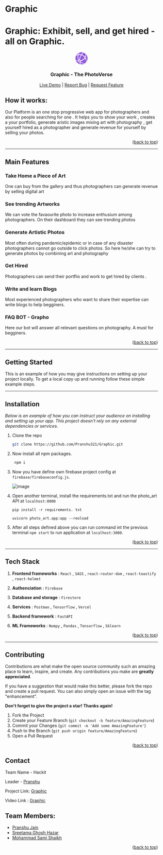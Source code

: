 # Graphic

# Graphic: Exhibit, sell, and get hired - all on Graphic.

<div align="center">
  <a id="top" href="https://Graphic.vercel.app/" target="blank">
  <svg
                  width="40"
                  height="40"
                  viewBox="0 0 140 140"
                  fill="none"
                  xmlns="http://www.w3.org/2000/svg"
                >
                  <g clip-path="url(#clip0_109_2)">
                    <path
                      d="M73.281 27.8306C86.4101 32.1364 97.9918 39.8229 107.062 49.8358C108.556 48.4981 110.328 47.7137 112.235 47.7137C112.795 47.7137 113.342 47.7948 113.874 47.9235C117.232 38.5521 118.425 28.4563 116.891 18.1913C116.883 18.1278 116.865 18.0679 116.856 18.0044C110.728 12.4806 103.62 8.02847 95.8221 4.92993C87.4959 11.1111 79.8447 18.8117 73.281 27.8306Z"
                      fill="#9059DB"
                    />
                    <path
                      d="M41.536 24.2966C43.9365 24.071 46.3583 23.9141 48.8188 23.9141C55.0546 23.9141 61.1124 24.6544 66.9253 26.0291C73.6441 16.8851 81.4891 9.11055 90.0128 2.91876C83.6729 1.0258 76.9559 0 69.9992 0C61.8933 0 54.1152 1.39417 46.8747 3.92869C42.9848 9.19515 39.7699 14.9798 37.283 21.1381C39.1178 21.7779 40.6159 22.8689 41.536 24.2966Z"
                      fill="#9059DB"
                    />
                    <path
                      d="M33.7579 36.5251C33.43 36.6026 33.104 36.6661 32.7797 36.7189C32.0006 41.1358 31.5706 45.6726 31.5706 50.3134C31.5706 63.6787 34.9687 76.2332 40.8873 87.2297C42.1634 87.064 43.4888 87.064 44.8284 87.2121C45.5404 73.4061 48.9809 59.1031 55.4794 45.2884C57.5609 40.8609 59.891 36.652 62.4185 32.6528C56.7942 31.3714 50.9391 30.6946 44.9235 30.6946C43.8466 30.6946 42.7838 30.7563 41.7175 30.8039C40.3762 33.4212 37.468 35.642 33.7579 36.5251Z"
                      fill="#9059DB"
                    />
                    <path
                      d="M68.8253 34.4312C66.4001 38.3087 64.1546 42.3802 62.1435 46.6579C55.5305 60.7159 52.0953 75.2744 51.4731 89.3042C54.0376 90.6983 56.1033 92.6283 57.5539 94.8297C76.6704 90.7583 92.7694 80.4351 103.466 66.7314C102.918 65.0394 102.606 63.1658 102.606 61.1882C102.606 59.5861 102.818 58.0544 103.182 56.6303C93.9785 46.4675 82.1924 38.7035 68.8253 34.4312Z"
                      fill="#9059DB"
                    />
                    <path
                      d="M30.3033 94.738C31.1317 92.7781 32.4642 91.1636 34.1139 89.921C28.227 78.9421 24.8641 66.407 24.8641 53.0769C24.8641 47.324 25.5515 41.7403 26.7412 36.3452C25.1778 35.8411 23.8453 35.0162 22.883 33.9358C17.0702 35.6349 11.5252 37.9579 6.35218 40.8731C2.28601 49.744 0 59.6036 0 70.0008C0 75.9758 0.752603 81.7728 2.16087 87.3071C10.4836 91.821 19.8691 94.8455 29.8344 96.0793C29.9631 95.6281 30.1165 95.1804 30.3033 94.738Z"
                      fill="#9059DB"
                    />
                    <path
                      d="M112.235 74.6592C110.851 74.6592 109.536 74.245 108.348 73.5083C97.2673 87.9858 80.2007 98.7936 59.9015 102.574C59.8698 104.028 59.5896 105.479 59.0026 106.87C58.7118 107.555 58.347 108.19 57.9434 108.794C71.4532 120.769 89.1173 128.143 108.521 128.439C114.059 124.782 119.043 120.358 123.326 115.321C123.478 113.35 123.584 111.366 123.584 109.355C123.584 96.6381 120.503 84.6634 115.138 74.0371C114.221 74.4389 113.246 74.6592 112.235 74.6592Z"
                      fill="#9059DB"
                    />
                    <path
                      d="M53.2286 113.268C55.171 122.836 58.5762 131.772 63.328 139.674C65.5259 139.88 67.7484 140 70.0009 140C82.3316 140 93.908 136.801 103.97 131.205C103.651 131.208 103.339 131.235 103.022 131.235C84.0871 131.233 66.7491 124.474 53.2286 113.268Z"
                      fill="#9059DB"
                    />
                    <path
                      d="M39.4596 113.097C34.5193 111.01 31.0682 107.032 29.8609 102.687C20.4595 100.985 11.6609 97.671 3.89343 93.0232C12.0275 116.379 32.1786 134.097 56.9422 138.772C52.4795 131.475 49.1994 123.265 47.1531 114.489C44.6521 114.611 42.0153 114.177 39.4596 113.097Z"
                      fill="#9059DB"
                    />
                    <path
                      d="M30.0319 20.8772C30.6893 20.7203 31.3432 20.6181 31.9883 20.5547C34.2532 15.6319 36.9939 10.9753 40.1841 6.66235C27.4991 12.6444 16.9063 22.3207 9.78564 34.3095C13.4552 32.2068 17.317 30.409 21.325 28.9091C21.8167 25.3505 25.266 22.0123 30.0319 20.8772Z"
                      fill="#9059DB"
                    />
                    <path
                      d="M140 70.0008C140 51.2932 132.647 34.313 120.691 21.7549C120.954 22.9869 121.185 24.233 121.374 25.495C122.74 34.6461 121.936 43.665 119.368 52.1569C120.914 54.5469 121.865 57.7089 121.865 61.1881C121.865 64.1685 121.166 66.9146 119.993 69.146C124.772 79.2946 127.475 90.6136 127.475 102.576C127.475 105.259 127.326 107.904 127.063 110.52C135.197 99.0809 140 85.1057 140 70.0008Z"
                      fill="#9059DB"
                    />
                    <path
                      d="M41.9405 107.218C46.0731 108.965 50.636 107.512 52.1321 103.973C53.6282 100.434 51.491 96.1491 47.3584 94.4021C43.2259 92.655 38.663 94.1077 37.1669 97.6466C35.6708 101.186 37.808 105.471 41.9405 107.218Z"
                      fill="#9059DB"
                    />
                    <path
                      d="M112.235 66.8952C114.487 66.8952 116.313 64.3393 116.313 61.1864C116.313 58.0335 114.487 55.4775 112.235 55.4775C109.982 55.4775 108.156 58.0335 108.156 61.1864C108.156 64.3393 109.982 66.8952 112.235 66.8952Z"
                      fill="#9059DB"
                    />
                    <path
                      d="M32.6862 32.0288C35.1461 31.4423 36.7849 29.4763 36.3465 27.6375C35.9081 25.7987 33.5586 24.7835 31.0987 25.37C28.6388 25.9565 27 27.9225 27.4384 29.7613C27.8768 31.6001 30.2263 32.6153 32.6862 32.0288Z"
                      fill=" #9059DB "
                    />
                  </g>
                  <defs>
                    <clipPath id="clip0_109_2">
                      <rect width="140" height="140" fill="#9059DB" />
                    </clipPath>
                  </defs>
                </svg>  
                </a>

  <h3 align="center">Graphic - The PhotoVerse</h3>

  <p align="center">
    <a href="https://Graphic.vercel.app/" target="blank">Live Demo</a> |
    <a href="https://github.com/Pranshu321/Graphic/issues" target="blank">Report Bug</a> |
    <a href="https://github.com/Pranshu321/Graphic/issues" target="blank">Request Feature</a>
  </p>
</div>

## How it works:

Our Platform is an one stop progressive web app for photographers and also for people searching for one . It helps you to show your work , creates a your portfolio, generate aristic images mixing art with photography , get yourself hired as a photographer and generate revenue for yourself by selling your photos.

<p align="right">(<a href="#top">back to top</a>)</p>

---

## Main Features

### Take Home a Piece of Art

One can buy from the gallery and thus photographers can generate revenue by selling digital art

### See trending Artworks

We can vote the favaourite photo to increase enthusium among photographers. On their dashboard they can see trending photos

### Generate Artistic Photos

Most often during pandemic/epidemic or in case of any disaster photographers cannot go outside to click photos. So here he/she can try to generate photos by combining art and photography

### Get Hired

Photographers can send their portflio and work to get hired by clients .

### Write and learn Blogs

Most experienced photographers who want to share their expertise can write blogs to help begginers.

### FAQ BOT - Grapho

Here our bot will answer all relevant questions on photography. A must for begginers.

<p align="right">(<a href="#top">back to top</a>)</p>

---

<!-- GETTING STARTED -->

## Getting Started

This is an example of how you may give instructions on setting up your project locally.
To get a local copy up and running follow these simple example steps.

---

## Installation

_Below is an example of how you can instruct your audience on installing and setting up your app. This project doesn't rely on any external dependencies or services._

1. Clone the repo
   ```sh
   git clone https://github.com/Pranshu321/Graphic.git
   ```
2. Now install all npm packages.

   ```sh
    npm i
   ```

3. Now you have define own firebase project config at `firebase/firebaseconfig.js`.

   ![image](https://user-images.githubusercontent.com/86917304/183728317-30372103-f0d7-4e99-b12c-7f0cd825ea18.png)

4. Open another terminal, install the requirements.txt and run the photo_art API at `localhost:8000`

   ```
   pip install -r requirements. txt

   uvicorn photo_art.app:app --reoload
   ```

5. After all steps defined above you can run command int the previous terminal `npm start` to run application at `localhost:3000`.

<p align="right">(<a href="#top">back to top</a>)</p>

---

## Tech Stack

1. **Frontend frameworks** : `React` , `SASS` , `react-router-dom` , `react-toastify` , `react-helmet`

2. **Authenciation** : `Firebase`

3. **Database and storage** : `Firestore`

4. **Services** : `Postman` , `Tensorflow` , `Vercel`

5. **Backend framework** : `FastAPI`

6. **ML Frameworks** : `Numpy` , `Pandas` , `Tensorflow` , `Sklearn`
<p align="right">(<a href="#top">back to top</a>)</p>

---

## Contributing

Contributions are what make the open source community such an amazing place to learn, inspire, and create. Any contributions you make are **greatly appreciated**.

If you have a suggestion that would make this better, please fork the repo and create a pull request. You can also simply open an issue with the tag "enhancement".

**Don't forget to give the project a star! Thanks again!**

1. Fork the Project
2. Create your Feature Branch (`git checkout -b feature/AmazingFeature`)
3. Commit your Changes (`git commit -m 'Add some AmazingFeature'`)
4. Push to the Branch (`git push origin feature/AmazingFeature`)
5. Open a Pull Request

<p align="right">(<a href="#top">back to top</a>)</p>

<!-- CONTACT -->

## Contact

Team Name - Hackit

Leader - [Pranshu](mailto:pranshujain0331@gmail.com)

Project Link: [Graphic](https://Graphic.vercel.app/)

Video Link : [Graphic]()

## Team Members:

-  [Pranshu Jain](https://github.com/Pranshu321)
-  [Sreetama Ghosh Hazar](https://github.com/Sreetama2001)
-  [Mohammad Sami Shaikh](https://github.com/MSamiDev)

<p align="right">(<a href="#top">back to top</a>)</p>
